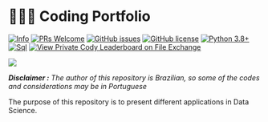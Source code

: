 #  👨🏾‍💻 Coding Portfolio

[![Info](https://img.shields.io/badge/Project-Info-brightgreen?logo=data:image/svg%2bxml)](https://github.com/users/FelipeRamosOliveira/projects/3)
[![PRs Welcome](https://img.shields.io/badge/PRs-welcome-brightgreen.svg)](https://github.com/FelipeRamosOliveira/Portfolio/pulls)
[![GitHub issues](https://img.shields.io/github/issues/FelipeRamosOliveira/Portfolio.svg)](https://img.shields.io/github/issues/FelipeRamosOliveira/Portfolio.svg)
[![GitHub license](https://img.shields.io/github/license/Naereen/StrapDown.js.svg)](https://github.com/Naereen/StrapDown.js/blob/master/LICENSE)
[![Python 3.8+](https://img.shields.io/badge/Python-3.8+-blue.svg)](https://www.python.org/downloads/release/python-360/)
[![Sql](https://img.shields.io/badge/MySql-8.0-blue.svg)](https://www.mysql.com/)
[![View Private Cody Leaderboard on File Exchange](https://www.mathworks.com/matlabcentral/images/matlab-file-exchange.svg)](https://www.mathworks.com/matlabcentral/fileexchange/)

![](https://media3.giphy.com/media/v1.Y2lkPTc5MGI3NjExeWxkd2F6bHN0NWc0eTA2eHE2OTluMGowamlidGZxZ25yam9nNWxlbCZlcD12MV9pbnRlcm5hbF9naWZfYnlfaWQmY3Q9Zw/LQzvI8zbzrwZliUj3V/giphy.gif)

***Disclaimer :** The author of this repository is Brazilian, so some of the codes and considerations may be in Portuguese*<br>

The purpose of this repository is to present different applications in Data Science.

<!--...........................................-->
<!--...........................................-->
